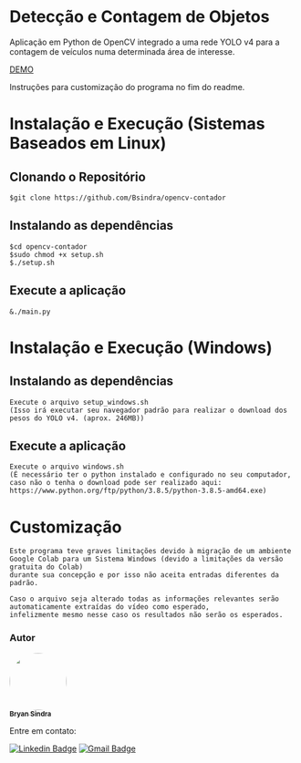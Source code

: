# Detecção e Contagem de Objetos
Aplicação em Python de OpenCV integrado a uma rede YOLO v4 para a contagem de veículos numa determinada área de interesse.
    
[DEMO](https://youtu.be/Jd5y6UcK1pY)

Instruções para customização do programa no fim do readme.

# Instalação e Execução (Sistemas Baseados em Linux)

## Clonando o Repositório
  
    $git clone https://github.com/Bsindra/opencv-contador
  
## Instalando as dependências

    $cd opencv-contador
    $sudo chmod +x setup.sh
    $./setup.sh
    
## Execute a aplicação

    &./main.py
    
# Instalação e Execução (Windows)

## Instalando as dependências

    Execute o arquivo setup_windows.sh
    (Isso irá executar seu navegador padrão para realizar o download dos pesos do YOLO v4. (aprox. 246MB))
    
## Execute a aplicação
  
    Execute o arquivo windows.sh
    (É necessário ter o python instalado e configurado no seu computador, 
    caso não o tenha o download pode ser realizado aqui: https://www.python.org/ftp/python/3.8.5/python-3.8.5-amd64.exe)
    
# Customização

    Este programa teve graves limitações devido à migração de um ambiente Google Colab para um Sistema Windows (devido a limitações da versão gratuita do Colab)
    durante sua concepção e por isso não aceita entradas diferentes da padrão.
    
    Caso o arquivo seja alterado todas as informações relevantes serão automaticamente extraídas do vídeo como esperado,
    infelizmente mesmo nesse caso os resultados não serão os esperados.
    
    
### Autor

 <a href="https://github.com/Bsindra">
 <img style="border-radius: 50%;" src="https://avatars.githubusercontent.com/u/78266135?s=460&u=467052ab9311be4a9b3a0aca9cfde718318c4cbe&v=4" width="100px;" alt=""/><br />
 <sub><b>Bryan Sindra </b></sub></a> <a href="https://github.com/Bsindra" title="GitHub"></a>


Entre em contato:

[![Linkedin Badge](https://img.shields.io/badge/-Bryan-blue?style=flat-square&logo=Linkedin&logoColor=white&link=https://www.linkedin.com/in/bryan-sindra/)](https://www.linkedin.com/in/bryan-sindra/) 
[![Gmail Badge](https://img.shields.io/badge/-bsindra98@gmail.com-c14438?style=flat-square&logo=Gmail&logoColor=white&link=mailto:bsindra98@gmail.com)](mailto:bsindra98@gmail.com)
